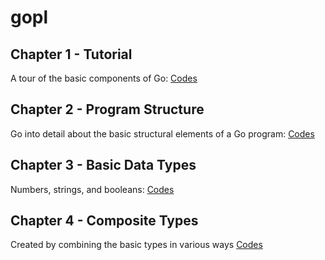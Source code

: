 # gopl

## Chapter 1 - Tutorial
A tour of the basic components of Go: [Codes](ch1/README.md)

## Chapter 2 - Program Structure
Go into detail about the basic structural elements of a Go program: [Codes](ch2/README.md)

## Chapter 3 - Basic Data Types
Numbers, strings, and booleans: [Codes](ch3/README.md)

## Chapter 4 - Composite Types
Created by combining the basic types in various ways [Codes](ch4/README.md)

